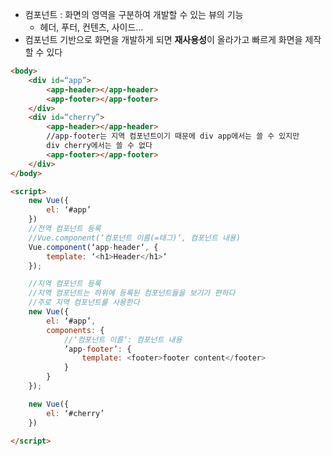 
- 컴포넌트 : 화면의 영역을 구분하여 개발할 수 있는 뷰의 기능
	- 헤더, 푸터, 컨텐츠, 사이드…
- 컴포넌트 기반으로 화면을 개발하게 되면 **재사용성**이 올라가고 빠르게 화면을 제작할 수 있다

```html
<body>
	<div id=“app”>
		<app-header></app-header>
		<app-footer></app-footer>
	</div>
	<div id=“cherry”>
		<app-header></app-header>
		//app-footer는 지역 컴포넌트이기 때문에 div app에서는 쓸 수 있지만 
		div cherry에서는 쓸 수 없다
		<app-footer></app-footer>
	</div>
</body>

<script>
	new Vue({
		el: ‘#app’
	})
	//전역 컴포넌트 등록
	//Vue.component(‘컴포넌트 이름(=태그)’, 컴포넌트 내용)
	Vue.component(‘app-header‘, {
		template: ‘<h1>Header</h1>‘
	});

	//지역 컴포넌트 등록
	//지역 컴포넌트는 하위에 등록된 컴포넌트들을 보기가 편하다
	//주로 지역 컴포넌트를 사용한다
	new Vue({
		el: ‘#app’,
		components: {
			//‘컴포넌트 이름‘: 컴포넌트 내용
			’app-footer’: {
				template: <footer>footer content</footer>
			}
		}
	});

	new Vue({
		el: ‘#cherry’
	})
	
</script>
```


